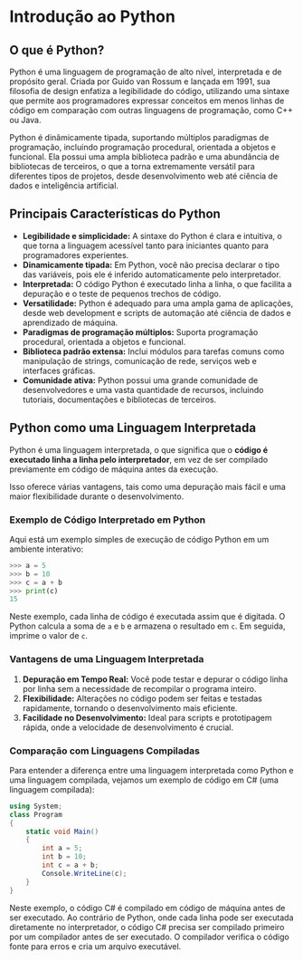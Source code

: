 # Introdução ao Python

## O que é Python?

Python é uma linguagem de programação de alto nível, interpretada e de propósito geral. Criada por Guido van Rossum e
lançada em 1991, sua filosofia de design enfatiza a legibilidade do código, utilizando uma sintaxe que permite aos
programadores expressar conceitos em menos linhas de código em comparação com outras linguagens de programação, como C++
ou Java.

Python é dinâmicamente tipada, suportando múltiplos paradigmas de programação, incluindo programação procedural,
orientada a objetos e funcional. Ela possui uma ampla biblioteca padrão e uma abundância de bibliotecas de
terceiros, o que a torna extremamente versátil para diferentes tipos de projetos, desde desenvolvimento web até ciência
de dados e inteligência artificial.

## Principais Características do Python

- **Legibilidade e simplicidade:** A sintaxe do Python é clara e intuitiva, o que torna a linguagem acessível tanto para
  iniciantes quanto para programadores experientes.
- **Dinamicamente tipada:** Em Python, você não precisa declarar o tipo das variáveis, pois ele é inferido
  automaticamente pelo interpretador.
- **Interpretada:** O código Python é executado linha a linha, o que facilita a depuração e o teste de pequenos trechos
  de código.
- **Versatilidade:** Python é adequado para uma ampla gama de aplicações, desde web development e scripts de automação
  até ciência de dados e aprendizado de máquina.
- **Paradigmas de programação múltiplos:** Suporta programação procedural, orientada a objetos e funcional.
- **Biblioteca padrão extensa:** Inclui módulos para tarefas comuns como manipulação de strings, comunicação de rede,
  serviços web e interfaces gráficas.
- **Comunidade ativa:** Python possui uma grande comunidade de desenvolvedores e uma vasta quantidade de recursos,
  incluindo tutoriais, documentações e bibliotecas de terceiros.

## Python como uma Linguagem Interpretada

Python é uma linguagem interpretada, o que significa que o **código é executado linha a linha pelo interpretador**, em
vez de ser compilado previamente em código de máquina antes da execução.

Isso oferece várias vantagens, tais como uma
depuração mais fácil e uma maior flexibilidade durante o desenvolvimento.

### Exemplo de Código Interpretado em Python

Aqui está um exemplo simples de execução de código Python em um ambiente interativo:

```python
>>> a = 5
>>> b = 10
>>> c = a + b
>>> print(c)
15
```

Neste exemplo, cada linha de código é executada assim que é digitada. O Python calcula a soma de `a` e `b` e armazena o
resultado em `c`. Em seguida, imprime o valor de `c`.

### Vantagens de uma Linguagem Interpretada

1. **Depuração em Tempo Real:** Você pode testar e depurar o código linha por linha sem a necessidade de recompilar o
   programa inteiro.
2. **Flexibilidade:** Alterações no código podem ser feitas e testadas rapidamente, tornando o desenvolvimento mais
   eficiente.
3. **Facilidade no Desenvolvimento:** Ideal para scripts e prototipagem rápida, onde a velocidade de desenvolvimento é
   crucial.

### Comparação com Linguagens Compiladas

Para entender a diferença entre uma linguagem interpretada como Python e uma linguagem compilada, vejamos um exemplo
de código em C# (uma linguagem compilada):

```c#
using System;
class Program
{
    static void Main()
    {
        int a = 5;
        int b = 10;
        int c = a + b;
        Console.WriteLine(c);
    }
}
```

Neste exemplo, o código C# é compilado em código de máquina antes de ser executado. Ao contrário de Python, onde cada
linha pode ser executada diretamente no interpretador, o código C# precisa ser compilado primeiro por um compilador
antes
de ser executado. O compilador verifica o código fonte para erros e cria um arquivo executável.